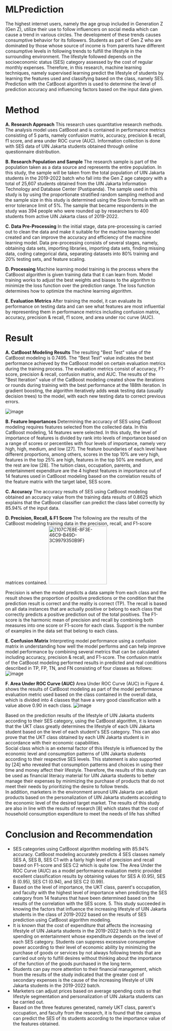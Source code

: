# MLPrediction
The highest internet users, namely the age group included in Generation Z (Gen Z), utilize their use to follow influencers on social media which can cause a trend in various circles. The development of these trends causes consumptive behavior for its followers. Students as part of Gen Z who are dominated by those whose source of income is from parents have different consumptive levels in following trends to fulfill the lifestyle in the surrounding environment. The lifestyle followed depends on the socioeconomic status (SES) category assessed by the cost of regular monthly expenses. Therefore, in this research, machine learning techniques, namely supervised learning predict the lifestyle of students by learning the features used and classifying based on the class, namely SES. Prediction with the CatBoost algorithm is used to determine the level of prediction accuracy and influencing factors based on the input data given.

# **Method**
**A.	Research Approach**
This research uses quantitative research methods. The analysis model uses CatBoost and is contained in performance metrics consisting of 5 parts, namely confusion matrix, accuracy, precision & recall, f1 score, and area under ROC curve (AUC). Information collection is done with SES data of UIN Jakarta students obtained through online questionnaire distribution.  

**B.	Research Population and Sample**
The research sample is part of the population taken as a data source and represents the entire population. In this study, the sample will be taken from the total population of UIN Jakarta students in the 2019-2022 batch who fall into the Gen Z age category with a total of 25,607 students obtained from the UIN Jakarta Information Technology and Database Center (Pustipanda). The sample used in this study is by using the proportionate stratified random sampling method and the sample size in this study is determined using the Slovin formula with an error tolerance limit of 5%. The sample that became respondents in the study was 394 people who were rounded up by researchers to 400 students from active UIN Jakarta class of 2019-2022.  

**C.	Data Pre-Processing**
In the initial stage, data pre-processing is carried out to clean the data and make it suitable for the machine learning model created and can improve the accuracy and efficiency of the machine learning model. Data pre-processing consists of several stages, namely, obtaining data sets, importing libraries, importing data sets, finding missing data, coding categorical data, separating datasets into 80% training and 20% testing sets, and feature scaling.

**D.	Processing**
Machine learning model training is the process where the CatBoost algorithm is given training data that it can learn from. Model training works to adjust the best weights and biases to the algorithm to minimize the loss function over the prediction range. The loss function determines how to optimize the machine learning algorithm. 

**E.	Evaluation Metrics**
After training the model, it can evaluate its performance on testing data and can see what features are most influential by representing them in performance metrics including confusion matrix, accuracy, precision & recall, f1 score, and area under roc curve (AUC).  

# **Result**
**A.	CatBoost Modeling Results**
  The resulting "Best Test" value of the CatBoost modeling is 0.7495. The "Best Test" value indicates the best performance achieved by the CatBoost model on certain evaluation metrics during the training process. The evaluation metrics consist of accuracy, F1-score, precision & recall, confusion matrix, and AUC. 
The results of the "Best Iteration" value of the CatBoost modeling created show the iterations or rounds during training with the best performance at the 188th iteration. In gradient boosting, the algorithm iteratively adds weak testing data (usually decision trees) to the model, with each new testing data to correct previous errors.  
 
![image](https://github.com/user-attachments/assets/fafec1dd-3d3a-4642-b42f-2488ed10f007)

**B.	Feature Importances**
Determining the accuracy of SES using CatBoost modeling requires features selected from the collected data. In this CatBoost modeling, 14 features were selected.   In this study, the level of importance of features is divided by rank into levels of importance based on a range of scores or percentiles with four levels of importance, namely very high, high, medium, and low [27]. The feature boundaries of each level have different proportions, among others, scores in the top 10% are very high, features in the top 25% are high, features in the top 50% are medium, and the rest are low [28]. The tuition class, occupation, parents, and entertainment expenditure are the 4 highest features in importance out of 14 features used in CatBoost modeling based on the correlation results of the feature matrix with the target label, SES score. 

**C.	Accuracy**
The accuracy results of SES using CatBoost modeling obtained an accuracy value from the training data results of 0.8625 which explains that the CatBoost classifier can predict the class label correctly by 85.94% of the input data.  

**D.	Precision, Recall, & F1 Score**
The following are the results of the CatBoost modeling training data in the precision, recall, and F1-score matrices contained.
<img width="181" alt="{107C7E8E-8F3E-46C9-B49D-3C9979350B9F}" src="https://github.com/user-attachments/assets/fb5fb50b-2762-4ada-b12a-664e91992ab3">

Precision is when the model predicts a data sample from each class and the result shows the proportion of positive predictions or the condition that the prediction result is correct and the reality is correct (TP). The recall is based on all data instances that are actually positive or belong to each class that correctly predicts a positive prediction out of the total positives. The F1-score is the harmonic mean of precision and recall by combining both measures into one score or F1-score for each class. Support is the number of examples in the data set that belong to each class. 

**E.	Confusion Matrix**
Interpreting model performance using a confusion matrix in understanding how well the model performs and can help improve model performance by combining several metrics that can be calculated including accuracy, precision & recall, and F1-score. The confusion matrix of the CatBoost modeling performed results in predicted and real conditions described in TP, FP, TN, and FN consisting of four classes as follows:
![image](https://github.com/user-attachments/assets/4cb4ad76-2cd2-48e4-8ed4-7adaf0c0bc3d)

**F.	Area Under ROC Curve (AUC)**
Area Under ROC Curve (AUC) in Figure 4. shows the results of CatBoost modeling as part of the model performance evaluation metric used based on the class contained in the overall data, which is divided into 4 classes that have a very good classification with a value above 0.90 in each class.
![image](https://github.com/user-attachments/assets/93165e7d-3c60-466e-aff0-10b1f64a887a)

Based on the prediction results of the lifestyle of UIN Jakarta students according to their SES category, using the CatBoost algorithm, it is known that the UKT class greatly determines the lifestyle of each UIN Jakarta student based on the level of each student's SES category. This can also prove that the UKT class obtained by each UIN Jakarta student is in accordance with their economic capabilities.  
Social class which is an external factor of this lifestyle is influenced by the economic level and consumption patterns of UIN Jakarta students according to their respective SES levels. This statement is also supported by [24] who revealed that consumption patterns and choices in using their time and money affect their lifestyle. Therefore, the results of this study can be used as financial literacy material for UIN Jakarta students to better manage their expenses by minimizing the purchase of products that do not meet their needs by prioritizing the desire to follow trends.  
In addition, marketers in the environment around UIN Jakarta can adjust products based on the personalization of UIN Jakarta students according to the economic level of the desired target market. The results of this study are also in line with the results of research [8] which states that the cost of household consumption expenditure to meet the needs of life has shifted 

# **Conclusion and Recommendation**
- SES categories using CatBoost algorithm modeling with 85.94% accuracy. CatBoost modeling accurately predicts 4 SES classes namely SES A, SES B, SES C1 with a fairly high level of precision and recall based on F1-score and SES C2 which is quite low. The Area Under the ROC Curve (AUC) as a model performance evaluation metric provided excellent classification results by obtaining values for SES A (0.95), SES B (0.95), SES C1 (0.94), and SES C2 (0.99). 
- Based on the level of importance, the UKT class, parent's occupation, and faculty with the highest level of importance when predicting the SES category from 14 features that have been determined based on the results of the correlation with the SES score. 5. This study succeeded in knowing the factors that influence the increasing lifestyle of UIN Jakarta students in the class of 2019-2022 based on the results of SES prediction using CatBoost algorithm modeling. 
- It is known that the cost of expenditure that affects the increasing lifestyle of UIN Jakarta students in the 2019-2022 batch is the cost of spending on entertainment whose expenditure depends on the level of each SES category. Students can suppress excessive consumptive power according to their level of economic ability by minimizing the purchase of goods or services by not always following trends that are carried out only to fulfill desires without thinking about the importance of the function of the goods purchased in the long term.
- Students can pay more attention to their financial management, which from the results of the study indicated that the greater cost of secondary expenses is the cause of the increasing lifestyle of UIN Jakarta students in the 2019-2022 batch.
- Marketers can adjust prices based on average spending costs so that lifestyle segmentation and personalization of UIN Jakarta students can be carried out.
- Based on the three features generated, namely UKT class, parent's occupation, and faculty from the research, it is found that the campus can predict the SES of its students according to the importance value of the features obtained.
